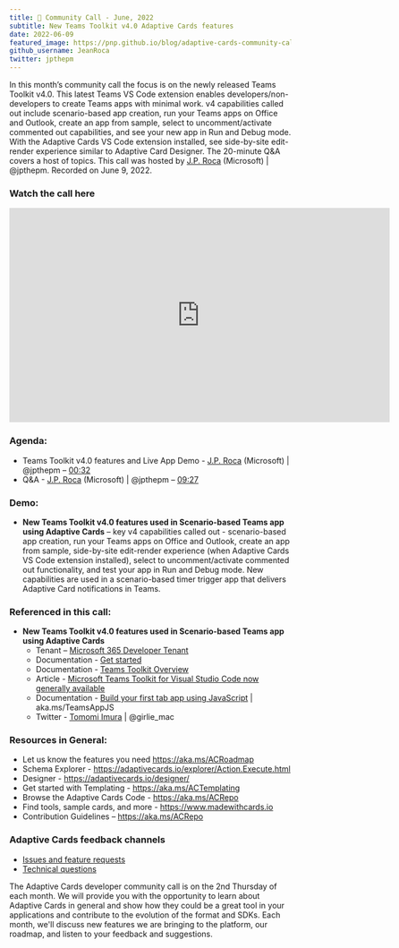 ```yaml
---
title: 📣 Community Call - June, 2022
subtitle: New Teams Toolkit v4.0 Adaptive Cards features
date: 2022-06-09
featured_image: https://pnp.github.io/blog/adaptive-cards-community-call/adaptive-cards-community-call-june-2022/images/recording-adaptive-cards-june-call_hu262cf22b54ffadc2b9a48f80d7c7bfec_263625_700x0_resize_q100_h2_box_3.webp
github_username: JeanRoca
twitter: jpthepm
---
```


In this month’s community call the focus is on the newly released Teams Toolkit v4.0. This latest Teams VS Code extension enables developers/non-developers to create Teams apps with minimal work. v4 capabilities called out include scenario-based app creation, run your Teams apps on Office and Outlook, create an app from sample, select to uncomment/activate commented out capabilities, and see your new app in Run and Debug mode. With the Adaptive Cards VS Code extension installed, see side-by-site edit-render experience similar to Adaptive Card Designer. The 20-minute Q&A covers a host of topics. This call was hosted by [J.P. Roca](http://twitter.com/jpthepm) (Microsoft) \| @jpthepm. Recorded on June 9, 2022.

### Watch the call here

<iframe width="680" height="383" src="https://www.youtube.com/embed/1mmHVg16_AA" title="Community Call June 2022 video" frameborder="0" allow="accelerometer; autoplay; clipboard-write; encrypted-media; gyroscope; picture-in-picture" allowfullscreen></iframe>

### Agenda:
- Teams Toolkit v4.0 features and Live App Demo - [J.P. Roca](http://twitter.com/jpthepm) (Microsoft) \| @jpthepm – [00:32](https://youtu.be/1mmHVg16_AA?t=32)
- Q&A - [J.P. Roca](http://twitter.com/jpthepm) (Microsoft) \| @jpthepm – [09:27](https://youtu.be/1mmHVg16_AA?t=567)

### Demo:
-  **New Teams Toolkit v4.0 features used in Scenario-based Teams app using Adaptive Cards** – key v4 capabilities called out - scenario-based app creation, run your Teams apps on Office and Outlook, create an app from sample, side-by-site edit-render experience (when Adaptive Cards VS Code extension installed), select to uncomment/activate commented out functionality, and test your app in Run and Debug mode. New capabilities are used in a scenario-based timer trigger app that delivers Adaptive Card notifications in Teams.

### Referenced in this call:
*  **New Teams Toolkit v4.0 features used in Scenario-based Teams app using Adaptive Cards**  
    * Tenant – [Microsoft 365 Developer Tenant](https://developer.microsoft.com/microsoft-365/dev-program)
    * Documentation - [Get started](https://docs.microsoft.com/microsoftteams/platform/get-started/get-started-overview?WT.mc_id=m365-66412-timura)
    * Documentation - [Teams Toolkit Overview](https://docs.microsoft.com/microsoftteams/platform/toolkit/teams-toolkit-fundamentals?WT.mc_id=m365-66412-timura)
    * Article - [Microsoft Teams Toolkit for Visual Studio Code now generally available](https://devblogs.microsoft.com/microsoft365dev/microsoft-teams-toolkit-for-visual-studio-code-now-generally-available/)
    * Documentation - [Build your first tab app using JavaScript](https://docs.microsoft.com/microsoftteams/platform/sbs-gs-javascript?tabs=vscode%2Cvsc%2Cviscode&%3FWT.mc_id=m365-55688-timura) \| aka.ms/TeamsAppJS
    * Twitter - [Tomomi Imura](http://twitter.com/girlie_mac) \| @girlie_mac

### Resources in General: 
- Let us know the features you need    https://aka.ms/ACRoadmap
- Schema Explorer - https://adaptivecards.io/explorer/Action.Execute.html
- Designer - https://adaptivecards.io/designer/ 
- Get started with Templating - https://aka.ms/ACTemplating
- Browse the Adaptive Cards Code - https://aka.ms/ACRepo
- Find tools, sample cards, and more - https://www.madewithcards.io
- Contribution Guidelines – https://aka.ms/ACRepo 

### Adaptive Cards feedback channels

-   [Issues and feature requests](https://github.com/Microsoft/AdaptiveCards/issues)
-   [Technical questions](https://stackoverflow.com/questions/tagged/adaptive-cards)

The Adaptive Cards developer community call is on the 2nd Thursday of each month. We will provide you with the opportunity to learn about Adaptive Cards in general and show how they could be a great tool in your applications and contribute to the evolution of the format and SDKs. Each month, we'll discuss new features we are bringing to the platform, our roadmap, and listen to your feedback and suggestions.